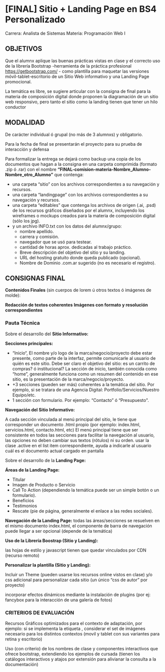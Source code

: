 # [FINAL] Sitio + Landing Page en BS4 Personalizado

Carrera: Analista de Sistemas
Materia: Programación Web I



## OBJETIVOS

Que el alumnx aplique las buenas prácticas vistas en clase y el correcto uso de la librería Bootstrap -herramienta de la práctica profesional https://getbootstrap.com/ - como plantilla para maquetar las versiones móvil-tablet-escritorio de un Sitio Web informativo y una Landing Page promocional.

La temática es libre, se sugiere articular con la consigna de final para la materia de composición digital donde proponen la diagramación de un sitio web responsivo, pero tanto el sitio como la landing tienen que tener un hilo conductor

## MODALIDAD

De carácter individual ó grupal (no más de 3 alumnxs) y obligatorio.

Para la fecha de final se presentarán el proyecto para su prueba de interacción y defensa  

Para formalizar la entrega se dejará como backup una copia de los documentos que hagan a la consigna en una carpeta comprimida (formato .zip ó .rar) con el nombre **“FINAL-comision-materia-Nombre_Alumno-Nombre_otro_Alumno”** que contenga:

  - una carpeta “sitio” con los archivos correspondientes a su navegación y recursos.
  - una carpeta “landingpage” con los archivos correspondientes a su navegación y recursos.
  - una carpeta “editables” que contenga los archivos de origen (.ai, .psd) de los recursos gráficos diseñados por el alumnx, incluyendo los wireframes o mockups creados para la materia de composición digital (sólo los jpg).
  - y un archivo INFO.txt con los datos del alumnx/grupo:
    + nombre apellido.
    + carrera y comisión.
    + navegador que se usó para testear.
    + cantidad de horas aprox. dedicadas al trabajo práctico.
    + Breve descripción del objetivo del sitio y su landing.
    + URL del hosting gratuito donde queda publicado (opcional).
    + Nombre de Dominio .com.ar sugerido (no es necesario el registro).

## CONSIGNAS FINAL

**Contenidos Finales** (sin cuerpos de lorem ú otros textos ó imágenes de molde):

**Redacción de textos coherentes**
**Imágenes con formato y resolución correspondientes**

### Pauta Técnica

Sobre el desarrollo del **Sitio Informativo:**

**Secciones principales:**

* “Inicio“, El nombre y/o logo de la marca/negocio/proyecto debe estar presente, como parte de la interfaz, permite comunicarle al usuario de quién es este sitio. Debe ser claro el objetivo del sitio: es un carrito de compras? ó institucional? La sección de inicio, también conocida como “home”, generalmente funciona como un resumen del contenido en ese sitio, es la presentación de la marca/negocio/proyecto.
* +3 secciones (pueden ser más) coherentes a la temática del sitio. Por ejemplo, si se tratara de una Agencia Digital: Portfolio/Servicios/Nuestro Equipo/etc.
* 1 sección con formulario. Por ejemplo: “Contacto” ó “Presupuesto".
  
**Navegación del Sitio Informativo:**

A cada sección vinculada al menú principal del sitio, le tiene que corresponder un documento .html propio (por ejemplo: index.html, servicios.html, contacto.html, etc)
El menú principal tiene que ser consistente en todos las secciones para facilitar la navegación al usuario, las opciones no deben cambiar sus textos (rótulos) ni su orden.
usar la clase .active en el list item correspondiente, ayuda a indicarle al usuario cuál es el documento actual cargado en pantalla

Sobre el desarrollo de la **Landing Page:**

**Áreas de la Landing Page:**
* Titular
* Imagen de Producto o Servicio
* Call To Action (dependiendo la temática puede ser un simple botón o un formulario).
* Beneficios
* Testimonios
* Rescate (pie de página, generalmente el enlace a las redes sociales).

**Navegación de la Landing Page:**
todas las áreas/secciones se resuelven en el mismo documento index.html, el componente de barra de navegación puede llegar a ser opcional (depende de la temática)

**Uso de la Librería Boostrap (Sitio y Landing):**

las hojas de estilo y javascript tienen que quedar vinculados por CDN (recurso remoto)

**Personalizar la plantilla (Sitio y Landing):**

Incluir un Theme (pueden usarse los recursos online vistos en clase) y/o css adicional para personalizar cada sitio (un único “css de autor” por proyecto)

incorporar efectos dinámicos mediante la instalación de plugins (por ej: fancybox para la interacción de una galería de fotos)


### CRITERIOS DE EVALUACIÓN

Recursos Gráficos optimizados para el contexto de adaptación, por ejemplo: si se implementa la etiqueta <picture>, considerar el set de imágenes necesario para los distintos contextos (movil y tablet con sus variantes para retina y escritorio)

Uso (con criterio) de los nombres de clase y componentes interactivos que ofrece bootstrap, extendiendo los ejemplos de cursada (tienen los catálogos interactivos y atajos por extensión para alivianar la consulta a la documentación)
